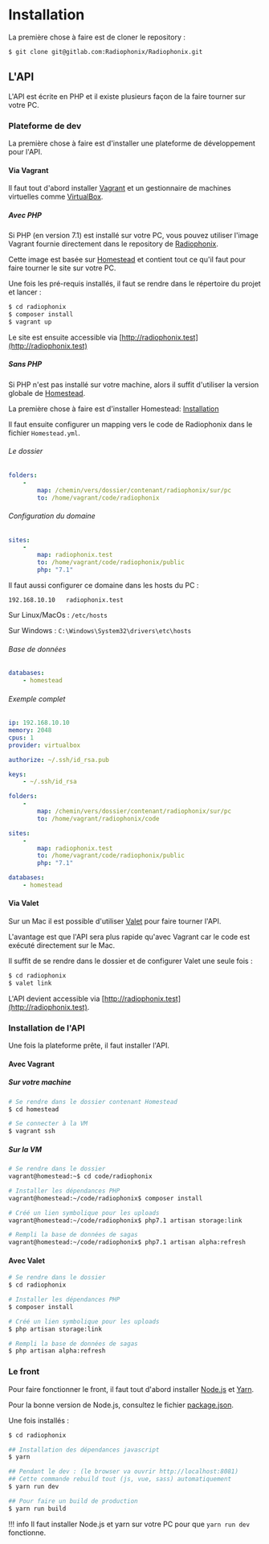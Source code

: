 # Installation

La première chose à faire est de cloner le repository :

```bash
$ git clone git@gitlab.com:Radiophonix/Radiophonix.git
```

## L'API

L'API est écrite en PHP et il existe plusieurs façon de la faire tourner sur
votre PC.

### Plateforme de dev

La première chose à faire est d'installer une plateforme de développement pour
l'API.

#### Via Vagrant

Il faut tout d'abord installer [Vagrant][vagrant] et un gestionnaire de machines
virtuelles comme [VirtualBox][virtualbox].

##### Avec PHP

Si PHP (en version 7.1) est installé sur votre PC, vous pouvez utiliser l'image
Vagrant fournie directement dans le repository de [Radiophonix][vagrantfile].

Cette image est basée sur [Homestead][homestead] et contient tout ce qu'il faut
pour faire tourner le site sur votre PC.

Une fois les pré-requis installés, il faut se rendre dans le répertoire du
projet et lancer :

```bash
$ cd radiophonix
$ composer install
$ vagrant up
```

Le site est ensuite accessible via [http://radiophonix.test](http://radiophonix.test)

##### Sans PHP

Si PHP n'est pas installé sur votre machine, alors il suffit d'utiliser la
version globale de [Homestead][homestead].

La première chose à faire est d'installer Homestead: [Installation][homestead-install]

Il faut ensuite configurer un mapping vers le code de Radiophonix dans le
fichier `Homestead.yml`.

###### Le dossier

```yaml
folders:
    -
        map: /chemin/vers/dossier/contenant/radiophonix/sur/pc
        to: /home/vagrant/code/radiophonix
```

###### Configuration du domaine

```yaml
sites:
    -
        map: radiophonix.test
        to: /home/vagrant/code/radiophonix/public
        php: "7.1"
```

Il faut aussi configurer ce domaine dans les hosts du PC :

```
192.168.10.10   radiophonix.test
```

Sur Linux/MacOs : `/etc/hosts`

Sur Windows : `C:\Windows\System32\drivers\etc\hosts`

###### Base de données

```yaml
databases:
    - homestead
```

###### Exemple complet

```yaml
ip: 192.168.10.10
memory: 2048
cpus: 1
provider: virtualbox

authorize: ~/.ssh/id_rsa.pub

keys:
    - ~/.ssh/id_rsa

folders:
    -
        map: /chemin/vers/dossier/contenant/radiophonix/sur/pc
        to: /home/vagrant/radiophonix/code

sites:
    -
        map: radiophonix.test
        to: /home/vagrant/code/radiophonix/public
        php: "7.1"

databases:
    - homestead
```

#### Via Valet

Sur un Mac il est possible d'utiliser [Valet][valet] pour faire tourner l'API.

L'avantage est que l'API sera plus rapide qu'avec Vagrant car le code est
exécuté directement sur le Mac.

Il suffit de se rendre dans le dossier et de configurer Valet une seule fois :

```bash
$ cd radiophonix
$ valet link
```

L'API devient accessible via [http://radiophonix.test](http://radiophonix.test).

### Installation de l'API

Une fois la plateforme prête, il faut installer l'API.

#### Avec Vagrant

##### Sur votre machine

```bash
# Se rendre dans le dossier contenant Homestead
$ cd homestead

# Se connecter à la VM
$ vagrant ssh
```

##### Sur la VM

```bash
# Se rendre dans le dossier
vagrant@homestead:~$ cd code/radiophonix

# Installer les dépendances PHP
vagrant@homestead:~/code/radiophonix$ composer install

# Créé un lien symbolique pour les uploads
vagrant@homestead:~/code/radiophonix$ php7.1 artisan storage:link

# Rempli la base de données de sagas
vagrant@homestead:~/code/radiophonix$ php7.1 artisan alpha:refresh
```

#### Avec Valet

```bash
# Se rendre dans le dossier
$ cd radiophonix

# Installer les dépendances PHP
$ composer install

# Créé un lien symbolique pour les uploads
$ php artisan storage:link

# Rempli la base de données de sagas
$ php artisan alpha:refresh
```

### Le front

Pour faire fonctionner le front, il faut tout d'abord installer [Node.js][node]
et [Yarn][yarn].

Pour la bonne version de Node.js, consultez le fichier [package.json][package-json].

Une fois installés :

```bash
$ cd radiophonix

## Installation des dépendances javascript
$ yarn

## Pendant le dev : (le browser va ouvrir http://localhost:8081)
## Cette commande rebuild tout (js, vue, sass) automatiquement
$ yarn run dev

## Pour faire un build de production
$ yarn run build
```

!!! info
    Il faut installer Node.js et yarn sur votre PC pour que `yarn run dev`
    fonctionne.

[vagrant]: https://www.vagrantup.com
[virtualbox]: https://www.virtualbox.org
[node]: https://nodejs.org
[yarn]: https://yarnpkg.com
[homestead]: https://laravel.com/docs/5.7/homestead
[valet]: https://laravel.com/docs/5.7/valet
[homestead-install]: https://laravel.com/docs/5.7/homestead#installation-and-setup
[vagrantfile]: https://gitlab.com/Radiophonix/Radiophonix/blob/dev/Vagrantfile
[package-json]: https://gitlab.com/Radiophonix/Radiophonix/blob/dev/package.json

